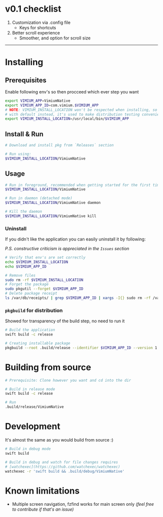 # v0.1 checklist

1. Customization via .config file
   - Keys for shortcuts
2. Better scroll experience
   - Smoother, and option for scroll size

---

# Installing

## Prerequisites

Enable following env's so then procceed which ever step you want

```sh
export VIMIUM_APP=VimiumNative
export VIMIUM_APP_ID=com.vimium.$VIMIUM_APP
# NOTE: VIMIUM_INSTALL_LOCATION won't be respected when installing, so stick
# with default instead, it's used to make distribution testing convenience only
export VIMIUM_INSTALL_LOCATION=/usr/local/bin/$VIMIUM_APP
```

## Install & Run

```sh
# Download and install pkg from `Releases` section

# Run using:
$VIMIUM_INSTALL_LOCATION/VimiumNative
```

## Usage

```sh
# Run in foreground, recommended when getting started for the first time
$VIMIUM_INSTALL_LOCATION/VimiumNative

# Run in daemon (detached mode)
$VIMIUM_INSTALL_LOCATION/VimiumNative daemon

# Kill the daemon
$VIMIUM_INSTALL_LOCATION/VimiumNative kill
```

### Uninstall

If you didn't like the application you can easily uninstall it by following:

_P.S. constructive criticism is appreciated in the `Issues` section_

```sh
# Verify that env's are set correctly
echo $VIMIUM_INSTALL_LOCATION
echo $VIMIUM_APP_ID

# Remove files
sudo rm -rf $VIMIUM_INSTALL_LOCATION
# Forget the package
sudo pkgutil --forget $VIMIUM_APP_ID
# Delete package receipt
ls /var/db/receipts/ | grep $VIMIUM_APP_ID | xargs -I{} sudo rm -rf /var/db/receipts/{}
```

### `pkgbuild` for distribution

Showed for transparency of the build step, no need to run it

```sh
# Build the application
swift build -c release

# Creating installable package
pkgbuild --root .build/release --identifier $VIMIUM_APP_ID --version 1.0 --install-location $VIMIUM_INSTALL_LOCATION $VIMIUM_APP.pkg
```

# Building from source

```sh
# Prerequisite: Clone however you want and cd into the dir

# Build in release mode
swift build -c release

# Run
.build/release/VimiumNative
```

# Development

It's almost the same as you would build from source :)

```sh
# Build in debug mode
swift build

# Build in debug and watch for file changes requires
# [watchexec](https://github.com/watchexec/watchexec)
watchexec -r 'swift build && .build/debug/VimiumNative'
```

# Known limitations

- Multiple screen navigation, fzfind works for main screen only _(feel free to
  contribute if that's an issue)_

